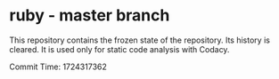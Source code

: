 # ruby - master branch

This repository contains the frozen state of the repository.
Its history is cleared. It is used only for static code
analysis with Codacy.

Commit Time: 1724317362